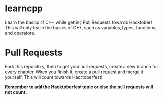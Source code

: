 # learncpp
Learn the basics of C++ while getting Pull Requests towards Hacktober!
This will only teach the basics of C++, such as variables, types, functions, and operators.

# Pull Requests
Fork this repository, then to get your pull requests, create a new branch for every chapter. When you finish it, create a pull request and merge it yourself. This will count towards Hacktoberfest!

**Remember to add the Hacktoberfest topic or else the pull requests will not count.**
